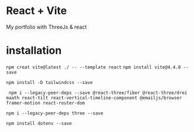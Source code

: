 # React + Vite
My portfolio with ThreeJs & react

# installation
`npm creat vite@latest ./ -- --template react`
``npm install vite@4.4.0 --save``

``npm install -D tailwindcss --save``

```
 npm i --legacy-peer-deps --save @react-three/fiber @react-three/drei maath react-tilt react-vertical-timeline-component @emailjs/browser framer-motion react-router-dom
```

``npm i --legacy-peer-deps three --save``

``npm install dotenv --save``